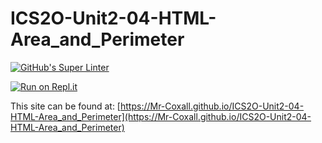 # ICS2O-Unit2-04-HTML-Area_and_Perimeter
[![GitHub's Super Linter](https://github.com/Mr-Coxall/ICS2O-Unit2-04-HTML-Area_and_Perimeter/workflows/GitHub's%20Super%20Linter/badge.svg)](https://github.com/Mr-Coxall/ICS2O-Unit2-04-HTML-Area_and_Perimeter/actions)

[![Run on Repl.it](https://repl.it/badge/github/Mr-Coxall/ICS2O-Unit2-04-HTML-Area_and_Perimeter)](https://repl.it/github/Mr-Coxall/ICS2O-Unit2-04-HTML-Area_and_Perimeter)

This site can be found at: [https://Mr-Coxall.github.io/ICS2O-Unit2-04-HTML-Area_and_Perimeter](https://Mr-Coxall.github.io/ICS2O-Unit2-04-HTML-Area_and_Perimeter)